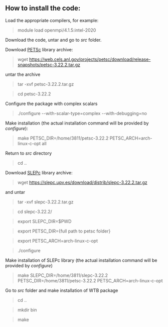 

## How to install the code:

Load the appropriate compilers, for example:

> module load openmpi/4.1.5:intel-2020

Download the code, untar and go to *src* folder.

Download [PETSc](https://petsc.org/release/) library archive:

> wget https://web.cels.anl.gov/projects/petsc/download/release-snapshots/petsc-3.22.2.tar.gz

untar the archive

> tar -xvf petsc-3.22.2.tar.gz

> cd petsc-3.22.2

Configure the package with complex scalars

> ./configure --with-scalar-type=complex --with-debugging=no

Make installation (the actual installation command will be provided by *configure*):

> make PETSC_DIR=/home/3811/petsc-3.22.2 PETSC_ARCH=arch-linux-c-opt all

Return to *src* directory

> cd ..

Download [SLEPc](https://slepc.upv.es) library archive:

> wget https://slepc.upv.es/download/distrib/slepc-3.22.2.tar.gz

and untar

> tar -xvf slepc-3.22.2.tar.gz

> cd slepc-3.22.2/

> export SLEPC_DIR=$PWD

> export PETSC_DIR={full path to petsc folder}

> export PETSC_ARCH=arch-linux-c-opt

> ./configure

Make installation of SLEPc library (the actual installation command will be provided by *configure*)

> make SLEPC_DIR=/home/3811/slepc-3.22.2 PETSC_DIR=/home/3811/petsc-3.22.2 PETSC_ARCH=arch-linux-c-opt

Go to *src* folder and make installation of WTB package

> cd ..

> mkdir bin

> make




  
